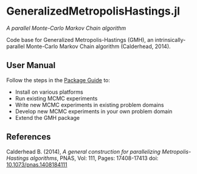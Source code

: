 # GeneralizedMetropolisHastings.jl

*A parallel Monte-Carlo Markov Chain algorithm*

Code base for Generalized Metropolis-Hastings (GMH), an intrinsically-parallel
Monte-Carlo Markov Chain algorithm (Calderhead, 2014).

## User Manual

Follow the steps in the [Package Guide](@ref) to:

* Install on various platforms
* Run existing MCMC experiments
* Write new MCMC experiments in existing problem domains
* Develop new MCMC experiments in your own problem domain
* Extend the GMH package

## References
Calderhead B. (2014), *A general construction for parallelizing Metropolis-Hastings algorithms*, PNAS, Vol: 111, Pages: 17408-17413 doi: [10.1073/pnas.1408184111](http://www.pnas.org/content/111/49/17408.abstract)
